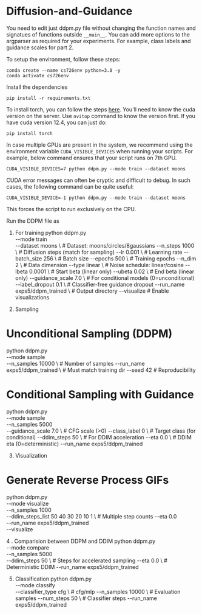 # Diffusion-and-Guidance

You need to edit just ddpm.py file without changing the function names and signatues of functions outside `__main__`. You can add more options to the argparser as required for your experiments. For example, class labels and guidance scales for part 2.

To setup the environment, follow these steps:

```
conda create --name cs726env python=3.8 -y
conda activate cs726env
```
Install the dependencies
```
pip install -r requirements.txt
```
To install torch, you can follow the steps [here](https://pytorch.org/get-started/locally/). You'll need to know the cuda version on the server. Use `nvitop` command to know the version first. If you have cuda version 12.4, you can just do:

```
pip install torch
```

In case multiple GPUs are present in the system, we recommend using the environment variable `CUDA_VISIBLE_DEVICES` when running your scripts. For example, below command ensures that your script runs on 7th GPU. 

```
CUDA_VISIBLE_DEVICES=7 python ddpm.py --mode train --dataset moons
```

CUDA error messages can often be cryptic and difficult to debug. In such cases, the following command can be quite useful:
```
CUDA_VISIBLE_DEVICE=-1 python ddpm.py --mode train --dataset moons
```
This forces the script to run exclusively on the CPU.



Run the DDPM file as 

1. For training
python ddpm.py \
  --mode train \
  --dataset moons \               # Dataset: moons/circles/8gaussians
  --n_steps 1000 \                # Diffusion steps (match for sampling)
  --lr 0.001 \                    # Learning rate
  --batch_size 256 \              # Batch size
  --epochs 500 \                  # Training epochs
  --n_dim 2 \                     # Data dimension
  --type linear \                 # Noise schedule: linear/cosine
  --lbeta 0.0001 \                # Start beta (linear only)
  --ubeta 0.02 \                  # End beta (linear only)
  --guidance_scale 7.0 \          # For conditional models (0=unconditional)
  --label_dropout 0.1 \           # Classifier-free guidance dropout
  --run_name exps5/ddpm_trained \ # Output directory
  --visualize                     # Enable visualizations

2. Sampling
# Unconditional Sampling (DDPM)
python ddpm.py \
  --mode sample \
  --n_samples 10000 \             # Number of samples
  --run_name exps5/ddpm_trained \ # Must match training dir
  --seed 42                       # Reproducibility

# Conditional Sampling with Guidance
python ddpm.py \
  --mode sample \
  --n_samples 5000 \
  --guidance_scale 7.0 \          # CFG scale (>0)
  --class_label 0 \               # Target class (for conditional)
  --ddim_steps 50 \               # For DDIM acceleration
  --eta 0.0 \                     # DDIM eta (0=deterministic)
  --run_name exps5/ddpm_trained


3. Visualization
# Generate Reverse Process GIFs
python ddpm.py \
  --mode visualize \
  --n_samples 1000 \
  --ddim_steps_list 50 40 30 20 10 1 \ # Multiple step counts
  --eta 0.0 \
  --run_name exps5/ddpm_trained \
  --visualize

4 . Comparision between DDPM and DDIM
python ddpm.py \
  --mode compare \
  --n_samples 5000 \
  --ddim_steps 50 \               # Steps for accelerated sampling
  --eta 0.0 \                     # Deterministic DDIM
  --run_name exps5/ddpm_trained

5. Classification
python ddpm.py \
  --mode classify \
  --classifier_type cfg \         # cfg/mlp
  --n_samples 10000 \             # Evaluation samples
  --num_steps 50 \                # Classifier steps
  --run_name exps5/ddpm_trained





  

